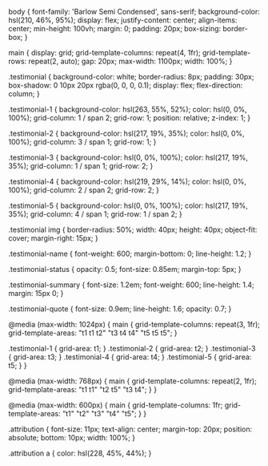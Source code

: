 body {
  font-family: 'Barlow Semi Condensed', sans-serif;
  background-color: hsl(210, 46%, 95%);
  display: flex;
  justify-content: center;
  align-items: center;
  min-height: 100vh;
  margin: 0;
  padding: 20px;
  box-sizing: border-box;
}

main {
  display: grid;
  grid-template-columns: repeat(4, 1fr);
  grid-template-rows: repeat(2, auto);
  gap: 20px;
  max-width: 1100px;
  width: 100%;
}

.testimonial {
  background-color: white;
  border-radius: 8px;
  padding: 30px;
  box-shadow: 0 10px 20px rgba(0, 0, 0, 0.1);
  display: flex;
  flex-direction: column;
}

.testimonial-1 {
  background-color: hsl(263, 55%, 52%);
  color: hsl(0, 0%, 100%);
  grid-column: 1 / span 2;
  grid-row: 1;
  position: relative;
  z-index: 1;
}

.testimonial-2 {
  background-color: hsl(217, 19%, 35%);
  color: hsl(0, 0%, 100%);
  grid-column: 3 / span 1;
  grid-row: 1;
}

.testimonial-3 {
  background-color: hsl(0, 0%, 100%);
  color: hsl(217, 19%, 35%);
  grid-column: 1 / span 1;
  grid-row: 2;
}

.testimonial-4 {
  background-color: hsl(219, 29%, 14%);
  color: hsl(0, 0%, 100%);
  grid-column: 2 / span 2;
  grid-row: 2;
}

.testimonial-5 {
  background-color: hsl(0, 0%, 100%);
  color: hsl(217, 19%, 35%);
  grid-column: 4 / span 1;
  grid-row: 1 / span 2;
}

.testimonial img {
  border-radius: 50%;
  width: 40px;
  height: 40px;
  object-fit: cover;
  margin-right: 15px;
}

.testimonial-name {
  font-weight: 600;
  margin-bottom: 0;
  line-height: 1.2;
}

.testimonial-status {
  opacity: 0.5;
  font-size: 0.85em;
  margin-top: 5px;
}

.testimonial-summary {
  font-size: 1.2em;
  font-weight: 600;
  line-height: 1.4;
  margin: 15px 0;
}

.testimonial-quote {
  font-size: 0.9em;
  line-height: 1.6;
  opacity: 0.7;
}

@media (max-width: 1024px) {
  main {
    grid-template-columns: repeat(3, 1fr);
    grid-template-areas:
      "t1 t1 t2"
      "t3 t4 t4"
      "t5 t5 t5";
  }

  .testimonial-1 { grid-area: t1; }
  .testimonial-2 { grid-area: t2; }
  .testimonial-3 { grid-area: t3; }
  .testimonial-4 { grid-area: t4; }
  .testimonial-5 { grid-area: t5; }
}

@media (max-width: 768px) {
  main {
    grid-template-columns: repeat(2, 1fr);
    grid-template-areas:
      "t1 t1"
      "t2 t5"
      "t3 t4";
  }
}

@media (max-width: 600px) {
  main {
    grid-template-columns: 1fr;
    grid-template-areas:
      "t1"
      "t2"
      "t3"
      "t4"
      "t5";
  }
}

.attribution {
  font-size: 11px;
  text-align: center;
  margin-top: 20px;
  position: absolute;
  bottom: 10px;
  width: 100%;
}

.attribution a {
  color: hsl(228, 45%, 44%);
}